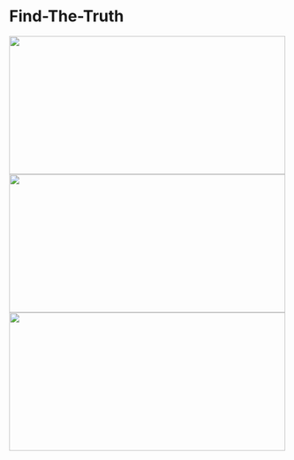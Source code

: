 # Find-The-Truth


<img src="https://user-images.githubusercontent.com/57791061/118223707-8da7c100-b48a-11eb-8de3-0e42d5d4caff.PNG" width="500" height="250">

<img src="https://user-images.githubusercontent.com/57791061/118223744-a0ba9100-b48a-11eb-8840-ac17cef0922a.PNG" width="500" height="250">

<img src="https://user-images.githubusercontent.com/57791061/118223848-c47dd700-b48a-11eb-9f1b-d5fba338fff7.PNG" width="500" height="250">

